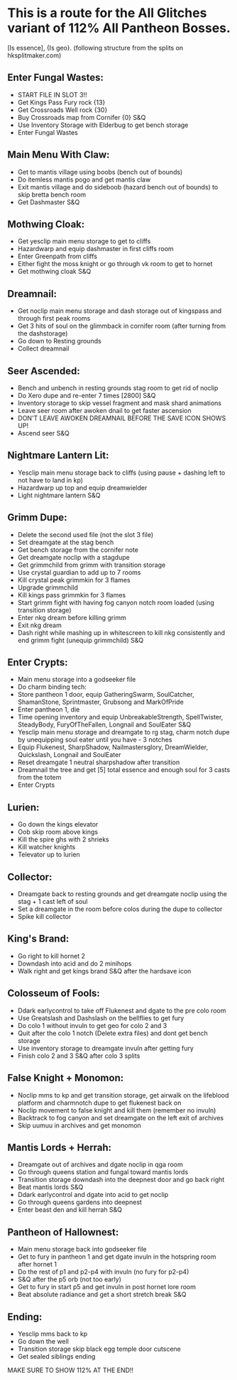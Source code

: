 # This is a route for the All Glitches variant of 112% All Pantheon Bosses.
[Is essence], {Is geo}. (following structure from the splits on hksplitmaker.com)

## Enter Fungal Wastes:
- START FILE IN SLOT 3!!
- Get Kings Pass Fury rock {13}
- Get Crossroads Well rock {30}
- Buy Crossroads map from Cornifer {0} S&Q
- Use Inventory Storage with Elderbug to get bench storage
- Enter Fungal Wastes

## Main Menu With Claw:
- Get to mantis village using boobs (bench out of bounds)
- Do itemless mantis pogo and get mantis claw
- Exit mantis village and do sideboob (hazard bench out of bounds) to skip bretta bench room
- Get Dashmaster S&Q

## Mothwing Cloak:
- Get yesclip main menu storage to get to cliffs
- Hazardwarp and equip dashmaster in first cliffs room
- Enter Greenpath from cliffs
- Either fight the moss knight or go through vk room to get to hornet
- Get mothwing cloak S&Q

## Dreamnail:
- Get noclip main menu storage and dash storage out of kingspass and through first peak rooms
- Get 3 hits of soul on the glimmback in cornifer room (after turning from the dashstorage)
- Go down to Resting grounds
- Collect dreamnail

## Seer Ascended:
- Bench and unbench in resting grounds stag room to get rid of noclip
- Do Xero dupe and re-enter 7 times [2800] S&Q
- Inventory storage to skip vessel fragment and mask shard animations
- Leave seer room after awoken dnail to get faster ascension
- DON'T LEAVE AWOKEN DREAMNAIL BEFORE THE SAVE ICON SHOWS UP!
- Ascend seer S&Q

## Nightmare Lantern Lit:
- Yesclip main menu storage back to cliffs (using pause + dashing left to not have to land in kp)
- Hazardwarp up top and equip dreamwielder
- Light nightmare lantern S&Q

## Grimm Dupe:
- Delete the second used file (not the slot 3 file)
- Set dreamgate at the stag bench
- Get bench storage from the cornifer note
- Get dreamgate noclip with a stagdupe
- Get grimmchild from grimm with transition storage
- Use crystal guardian to add up to 7 rooms
- Kill crystal peak grimmkin for 3 flames
- Upgrade grimmchild
- Kill kings pass grimmkin for 3 flames
- Start grimm fight with having fog canyon notch room loaded (using transition storage)
- Enter nkg dream before killing grimm
- Exit nkg dream
- Dash right while mashing up in whitescreen to kill nkg consistently and end grimm fight (unequip grimmchild) S&Q

## Enter Crypts:
- Main menu storage into a godseeker file
- Do charm binding tech:
 - Store pantheon 1 door, equip GatheringSwarm, SoulCatcher, ShamanStone, Sprintmaster, Grubsong and MarkOfPride
 - Enter pantheon 1, die
 - Time opening inventory and equip UnbreakableStrength, SpellTwister, SteadyBody, FuryOfTheFallen, Longnail and SoulEater S&Q
- Yesclip main menu storage and dreamgate to rg stag, charm notch dupe by unequipping soul eater until you have - 3 notches
- Equip Flukenest, SharpShadow, Nailmastersglory, DreamWielder, Quickslash, Longnail and SoulEater
- Reset dreamgate 1 neutral sharpshadow after transition
- Dreamnail the tree and get [5] total essence and enough soul for 3 casts from the totem
- Enter Crypts

## Lurien:
- Go down the kings elevator
- Oob skip room above kings
- Kill the spire ghs with 2 shrieks
- Kill watcher knights
- Televator up to lurien

## Collector:
- Dreamgate back to resting grounds and get dreamgate noclip using the stag + 1 cast left of soul
- Set a dreamgate in the room before colos during the dupe to collector
- Spike kill collector

## King's Brand:
- Go right to kill hornet 2
- Downdash into acid and do 2 minihops
- Walk right and get kings brand S&Q after the hardsave icon

## Colosseum of Fools:
- Ddark earlycontrol to take off Flukenest and dgate to the pre colo room
- Use Greatslash and Dashslash on the bellflies to get fury
- Do colo 1 without invuln to get geo for colo 2 and 3
- Quit after the colo 1 notch (Delete extra files) and dont get bench storage
- Use inventory storage to dreamgate invuln after getting fury
- Finish colo 2 and 3 S&Q after colo 3 splits

## False Knight + Monomon:
- Noclip mms to kp and get transition storage, get airwalk on the lifeblood platform and charmnotch dupe to get flukenest back on
- Noclip movement to false knight and kill them (remember no invuln)
- Backtrack to fog canyon and set dreamgate on the left exit of archives
- Skip uumuu in archives and get monomon

## Mantis Lords + Herrah:
- Dreamgate out of archives and dgate noclip in qga room
- Go through queens station and fungal toward mantis lords
- Transition storage downdash into the deepnest door and go back right
- Beat mantis lords S&Q
- Ddark earlycontrol and dgate into acid to get noclip
- Go through queens gardens into deepnest
- Enter beast den and kill herrah S&Q

## Pantheon of Hallownest:
- Main menu storage back into godseeker file
- Get to fury in pantheon 1 and get dgate invuln in the hotspring room after hornet 1
- Do the rest of p1 and p2-p4 with invuln (no fury for p2-p4)
- S&Q after the p5 orb (not too early)
- Get to fury in start p5 and get invuln in post hornet lore room
- Beat absolute radiance and get a short stretch break S&Q

## Ending:
- Yesclip mms back to kp
- Go down the well
- Transition storage skip black egg temple door cutscene
- Get sealed siblings ending

MAKE SURE TO SHOW 112% AT THE END!!
